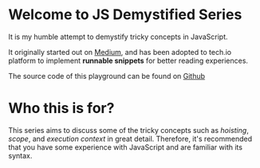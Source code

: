 # Welcome to JS Demystified Series
It is my humble attempt to demystify tricky concepts in JavaScript.

It originally started out on [Medium](https://medium.com/@misaogura), and has been adopted
to tech.io platform to implement **runnable snippets** for better reading experiences.

The source code of this playground can be found on [Github](https://github.com/MisaOgura/js-demystified)

# Who this is for?
This series aims to discuss some of the tricky concepts such as _hoisting_, _scope_, and
_execution context_ in great detail. Therefore, it's recommended that you have some experience
with JavaScript and are familiar with its syntax.

